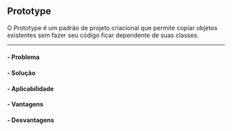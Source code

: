 
## Prototype

O Prototype é um padrão de projeto criacional que permite copiar objetos existentes sem fazer seu código ficar dependente de suas classes.

---
#### - Problema

#### - Solução

#### - Aplicabilidade

#### - Vantagens

#### - Desvantagens
